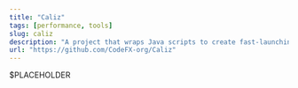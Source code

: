 ```yaml
---
title: "Caliz"
tags: [performance, tools]
slug: caliz
description: "A project that wraps Java scripts to create fast-launching native images them with Graal for them"
url: "https://github.com/CodeFX-org/Caliz"
---
```


$PLACEHOLDER
